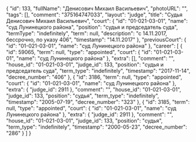 {
    "id": 133,
    "fullName": "Денисович Михаил Васильевич",
    "photoURL": "",
    "tags": [],
    "comment": "375164747033",
    "layout": "judge",
    "title": "Судья Денисович Михаил Васильевич",
    "court": {
        "id": "01-021-03-01",
        "name": "суд Лунинецкого района",
        "position": "судья и председатель суда",
        "termType": "indefinitely",
        "term": null,
        "description": "c 14.11.2017, бессрочно, по указу 406",
        "timestamp": "14.11.2017"
    },
    "previousCourt": {
        "id": "01-021-03-01",
        "name": "суд Лунинецкого района"
    },
    "career": [
        {
            "id": 59065,
            "term": null,
            "type": "appointed",
            "court": {
                "id": "01-021-03-01",
                "name": "суд Лунинецкого района"
            },
            "extra": [],
            "comment": "",
            "house_id": "01-021-03-01",
            "judge_id": 133,
            "position": "судья и председатель суда",
            "term_type": "indefinitely",
            "timestamp": "2017-11-14",
            "decree_number": "406"
        },
        {
            "id": 3186,
            "term": null,
            "type": "appointed",
            "court": {
                "id": "01-021-03-01",
                "name": "суд Лунинецкого района"
            },
            "extra": {
                "judge_id": 2911
            },
            "comment": "",
            "house_id": "01-021-03-01",
            "judge_id": 133,
            "position": "судья",
            "term_type": "indefinitely",
            "timestamp": "2005-07-19",
            "decree_number": "323"
        },
        {
            "id": 3185,
            "term": null,
            "type": "appointed",
            "court": {
                "id": "01-021-03-01",
                "name": "суд Лунинецкого района"
            },
            "extra": {
                "judge_id": 2911
            },
            "comment": "",
            "house_id": "01-021-03-01",
            "judge_id": 133,
            "position": "судья",
            "term_type": "indefinitely",
            "timestamp": "2000-05-23",
            "decree_number": "286"
        }
    ]
}